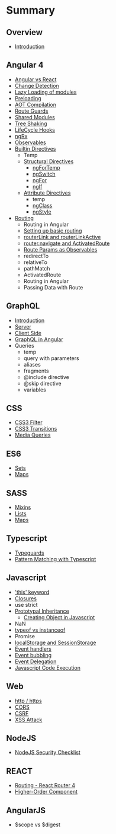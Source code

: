 # Summary

## Overview

* [Introduction](README.md)

## Angular 4

* [Angular vs React](angular4/angular-vs-react.md)
* [Change Detection](angular4/change-detection.md)
* [Lazy Loading of modules](angular4/lazy-loading-of-modules.md)
* [Preloading](angular4/preloading.md)
* [AOT Compilation](angular4/aot-compilation.md)
* [Route Guards](angular4/route-guards.md)
* [Shared Modules](angular4/shared-modules.md)
* [Tree Shaking](angular4/tree-shaking.md)
* [LifeCycle Hooks](angular4/lifecycle-hooks.md)
* [ngRx](angular4/ngrx.md)
* [Observables](angular4/rx-observables.md)
* [Builtin Directives](angular4/builtin-directives.md)
  * Temp
  * [Structural Directives](angular4/directive.md)
    * [ngForTemp](angular4/directive/ngfor.md)
    * [ngSwitch](angular4/directive/ngswitch.md)
    * [ngFor](angular4/directive/ngfor-directive.md)
    * [ngIf](angular4/directive/ngif.md)
  * [Attribute Directives](angular4/attribute-directives.md)
    * temp
    * [ngClass](angular4/attribute-directives/ngclass.md)
    * [ngStyle](angular4/attribute-directives/ngstyle.md)
* [Routing](angular4/routing.md)
  * Routing in Angular
  * [Setting up basic routing](angular4/setting-up-basic-routing.md)
  * [routerLink and routerLinkActive](angular4/routerlink.md)
  * [router.navigate and ActivatedRoute](angular4/routernavigate.md)
  * [Route Params as Observables](angular4/route-params-and-data.md)
  * redirectTo
  * relativeTo
  * pathMatch
  * ActivatedRoute
  * Routing in Angular
  * Passing Data with Route

## GraphQL

* [Introduction](graphql/introduction.md)
* [Server](graphql/server.md)
* [Client Side](graphql/client-side.md)
* [GraphQL in Angular](graphql/graphql-in-angular.md)
* Queries
  * temp
  * query with parameters
  * aliases
  * fragments
  * @include directive
  * @skip directive
  * variables

## CSS

* [CSS3 Filter](css3-filter.md)
* [CSS3 Transitions](methods.md)
* [Media Queries](media-queries.md)

## ES6

* [Sets](es6/sets.md)
* [Maps](es6/maps.md)

## SASS

* [Mixins](sass-scss/sass-mixins.md)
* [Lists](sass-scss/lists.md)
* [Maps](sass-scss/maps.md)

## Typescript

* [Typeguards](typescript/typeguards.md)
* [Pattern Matching with Typescript](typescript/pattern-matching-with-typescript.md)

## Javascript

* ['this' keyword](javascript/this-keyword.md)
* [Closures](javascript/closures.md)
* use strict
* [Prototypal Inheritance](javascript/prototypical-inheritance.md)
  * [Creating Object in Javascript](javascript/prototypical-inheritance/creating-object-in-javascript.md)
* NaN
* [typeof vs instanceof](javascript/typeof-vs-instanceof.md)
* Promise
* [localStorage and SessionStorage](javascript/localstorage-and-sessionstorage.md)
* [Event handlers](javascript/event-handlers.md)
* [Event bubbling](javascript/event-bubbling.md)
* [Event Delegation](javascript/event-delegation.md)
* [Javascript Code Execution](javascript/javascript-code-execution.md)

## Web

* [http / https](web/http-https.md)
* [CORS](web/cors.md)
* [CSRF](web/csrf.md)
* [XSS Attack](web/xss-attack.md)

## NodeJS

* [NodeJS Security Checklist](web/nodejs-security-checklist.md)

## REACT

* [Routing - React Router 4](javascript/routing-react-router-4.md)
* [Higher-Order Component](javascript/higher-order-component.md)

## AngularJS

* $scope vs $digest

